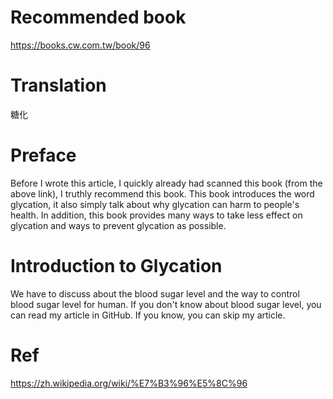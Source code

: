  # Recommended book
 https://books.cw.com.tw/book/96
 
 # Translation
 糖化
 # Preface 
 Before I wrote this article, I quickly already had scanned this book (from the above link),
 I truthly recommend this book.
 This book introduces the word glycation, it also simply talk about why glycation can harm to people's health.
 In addition, this book provides many ways to take less effect on glycation and ways to prevent glycation as possible.
 # Introduction to Glycation 
 We have to discuss about the blood sugar level and the way to control blood sugar level for human.
 If you don't know about blood sugar level, you can read my article in GitHub.
 If you know, you can skip my article.
 # Ref
 https://zh.wikipedia.org/wiki/%E7%B3%96%E5%8C%96
 


